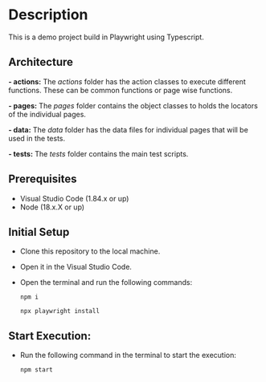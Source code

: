 # Description

This is a demo project build in Playwright using Typescript.

## Architecture

**- actions:** The _actions_ folder has the action classes to execute different functions. These can be common functions or page wise functions.

**- pages:** The _pages_ folder contains the object classes to holds the locators of the individual pages.

**- data:** The _data_ folder has the data files for individual pages that will be used in the tests.

**- tests:** The _tests_ folder contains the main test scripts.

## Prerequisites

- Visual Studio Code (1.84.x or up)
- Node (18.x.X or up)

## Initial Setup

- Clone this repository to the local machine.
- Open it in the Visual Studio Code.
- Open the terminal and run the following commands:

  ```
  npm i
  ```

  ```
  npx playwright install
  ```

## Start Execution:

- Run the following command in the terminal to start the execution:

  ```
  npm start
  ```
